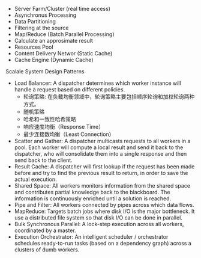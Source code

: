 

* Server Farm/Cluster (real time access)
* Asynchronus Processing
* Data Partitioning
* Filtering at the source
* Map/Reduce (Batch Parallel Processing)
* Calculate an approsimate result
* Resources Pool
* Content Delivery Networ (Static Cache)
* Cache Engine (Dynamic Cache)


Scalale System Design Patterns
* Load Balancer: A dispatcher determines which worker instance will handle a request based on different policies.
  * 轮询策略: 在负载均衡领域中，轮询策略主要包括顺序轮询和加权轮询两种方式。
  * 随机策略
  * 哈希和一致性哈希策略
  * 响应速度均衡（Response Time）
  * 最少连接数均衡（Least Connection）
* Scatter and Gather: A dispatcher multicasts requests to all workers in a pool. Each worker will compute a local result and send it back to the dispatcher, who will consolidate them into a single response and then send back to the client.
* Result Cache: A dispatcher will first lookup if the request has been made before and try to find the previous result to return, in order to save the actual execution.
* Shared Space: All workers monitors information from the shared space and contributes partial knowledge back to the blackboard. The information is continuously enriched until a solution is reached.
* Pipe and Filter: All workers connected by pipes across which data flows.
* MapReduce: Targets batch jobs where disk I/O is the major bottleneck. It use a distributed file system so that disk I/O can be done in parallel.
* Bulk Synchronous Parallel: A lock-step execution across all workers, coordinated by a master.
* Execution Orchestrator: An intelligent scheduler / orchestrator schedules ready-to-run tasks (based on a dependency graph) across a clusters of dumb workers.